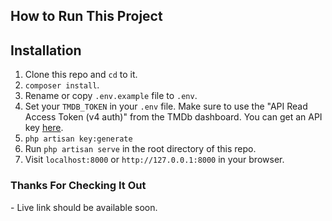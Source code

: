 ## How to Run This Project

## Installation

1. Clone this repo and `cd` to it.
2. `composer install`.
3. Rename or copy `.env.example` file to `.env`.
4. Set your `TMDB_TOKEN` in your `.env` file. Make sure to use the "API Read Access Token (v4 auth)" from the TMDb dashboard. You can get an API key [here](https://www.themoviedb.org/documentation/api).
5. `php artisan key:generate`
6. Run `php artisan serve` in the root directory of this repo.
7. Visit `localhost:8000` or `http://127.0.0.1:8000` in your browser.

<h3>Thanks For Checking It Out</h3>
- Live link should be available soon.
